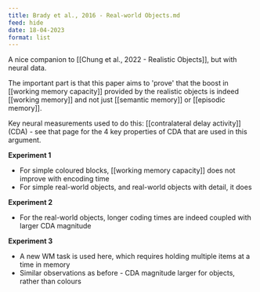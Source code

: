 ```yaml
---
title: Brady et al., 2016 - Real-world Objects.md
feed: hide
date: 18-04-2023
format: list
---
```



A nice companion to [[Chung et al., 2022 - Realistic Objects]], but with neural data.

The important part is that this paper aims to 'prove' that the boost in [[working memory capacity]] provided by the realistic objects is indeed [[working memory]] and not just [[semantic memory]] or [[episodic memory]].

Key neural measurements used to do this: [[contralateral delay activity]] (CDA) - see that page for the 4 key properties of CDA that are used in this argument.

**Experiment 1**
- For simple coloured blocks, [[working memory capacity]] does not improve with encoding time
- For simple real-world objects, and real-world objects with detail, it does

**Experiment 2**
- For the real-world objects, longer coding times are indeed coupled with larger CDA magnitude

**Experiment 3**
- A new WM task is used here, which requires holding multiple items at a time in memory
- Similar observations as before - CDA magnitude larger for objects, rather than colours